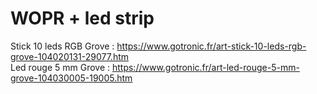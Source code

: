 WOPR + led strip  
================  
  
  
Stick 10 leds RGB Grove : https://www.gotronic.fr/art-stick-10-leds-rgb-grove-104020131-29077.htm  
Led rouge 5 mm Grove : https://www.gotronic.fr/art-led-rouge-5-mm-grove-104030005-19005.htm  
  
